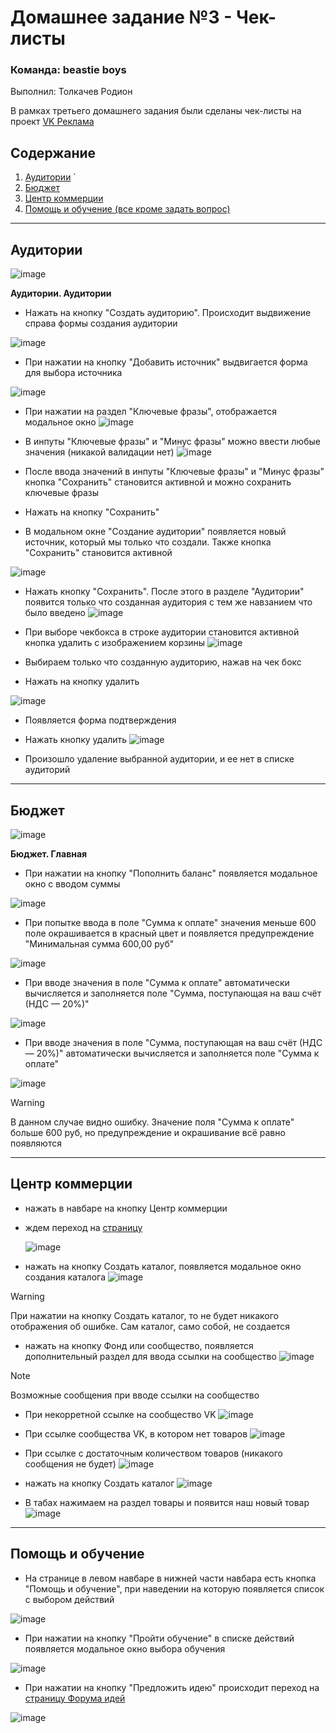 # Домашнее задание №3 - Чек-листы

### Команда: beastie boys  
Выполнил: Толкачев Родион  

В рамках третьего домашнего задания были сделаны чек-листы на проект [VK Реклама](https://ads.vk.com/)

## Содержание  
1. [Аудитории](#аудитории)   `
2. [Бюджет](#бюджет)
3. [Центр коммерции](#центр-коммерции)
4. [Помощь и обучение (все кроме задать вопрос)](#помощь-и-обучение)  

----  
Аудитории  
---  

![image](https://github.com/user-attachments/assets/b721fb60-2d13-4e9d-a987-0c778da4b40e)  

**Аудитории. Аудитории**  

- Нажать на кнопку "Создать аудиторию". Происходит выдвижение справа формы создания аудитории  

![image](https://github.com/user-attachments/assets/d170b76a-867e-4b3c-b5e1-cd1835808545)  

- При нажатии на кнопку "Добавить источник" выдвигается форма для выбора источника  

![image](https://github.com/user-attachments/assets/f1d24e22-5231-4933-bfd0-332f8fe44121)  

- При нажатии на раздел "Ключевые фразы", отображается модальное окно
![image](https://github.com/user-attachments/assets/e6c65e8e-6b5f-493b-9aaa-ae16711672f6)

- В инпуты "Ключевые фразы" и "Минус фразы" можно ввести любые значения (никакой валидации нет)
![image](https://github.com/user-attachments/assets/b8be4017-ac77-40a6-a1d6-e65fa4fdddc0)

- После ввода значений в инпуты "Ключевые фразы" и "Минус фразы" кнопка "Сохранить" становится активной и можно сохранить ключевые фразы
- Нажать на кнопку "Сохранить"
- В модальном окне "Создание аудитории" появляется новый источник, который мы только что создали. Также кнопка "Сохранить" становится активной

![image](https://github.com/user-attachments/assets/cfe016dd-b028-468a-bc81-f9a56b29777e)

- Нажать кнопку "Сохранить". После этого в разделе "Аудитории" появится только что созданная аудитория с тем же навзанием что было введено 
![image](https://github.com/user-attachments/assets/d3067f63-e860-4277-bc98-c1a35c3a076a)

- При выборе чекбокса в строке аудитории становится активной кнопка удалить с изображением корзины
![image](https://github.com/user-attachments/assets/61b5ae75-f321-4bf1-a04e-8bd0765e0ac7)

- Выбираем только что созданную аудиторию, нажав на чек бокс
- Нажать на кнопку удалить

 ![image](https://github.com/user-attachments/assets/fd1264ae-2a3f-4bad-9a76-34f05b1de66f)
- Появляется форма подтверждения
- Нажать кнопку удалить
![image](https://github.com/user-attachments/assets/e2aace7b-405a-4e03-96cf-a3b1b365db72)

- Произошло удаление выбранной аудитории, и ее нет в списке аудиторий

----  
Бюджет  
---  

![image](https://github.com/user-attachments/assets/9150dcbc-9dd3-4053-b127-c650a3c1f155)  

**Бюджет. Главная**  

- При нажатии на кнопку "Пополнить баланс" появляется модальное окно с вводом суммы  

![image](https://github.com/user-attachments/assets/51dd248f-ec90-4745-afae-1f4095cb0f30)  

- При попытке ввода в поле "Сумма к оплате" значения меньше 600 поле окрашивается в красный цвет и появляется предупреждение "Минимальная сумма 600,00 руб"  

![image](https://github.com/user-attachments/assets/d1aa2cce-5e3d-4802-9301-284ff3a04895)  

- При вводе значения в поле "Сумма к оплате" автоматически вычисляется и заполняется поле "Сумма, поступающая на ваш счёт (НДС — 20%)"  

![image](https://github.com/user-attachments/assets/900b1c26-632c-41e8-b53d-821ca9e36e10)  

- При вводе значения в поле "Сумма, поступающая на ваш счёт (НДС — 20%)" автоматически вычисляется и заполняется поле "Сумма к оплате"  

![image](https://github.com/user-attachments/assets/643aec24-68b0-489c-b140-6c7038894a78)  

> [!WARNING]
> В данном случае видно ошибку. Значение поля "Сумма к оплате" больше 600 руб, но предупреждение и окрашивание всё равно появляются 

----  
Центр коммерции  
---  
- нажать в навбаре на кнопку Центр коммерции
- ждем переход на [страницу](https://ads.vk.com/hq/ecomm/catalogs)

  ![image](https://github.com/user-attachments/assets/f4480b91-188b-4841-b2ad-f366b0ed1add)

- нажать на кнопку Создать каталог, появляется модальное окно создания каталога
![image](https://github.com/user-attachments/assets/dfe783da-46b9-449f-bac2-4e9a227c2216)

> [!WARNING]
> При нажатии на кнопку Создать каталог, то не будет никакого отображения об ошибке. Сам каталог, само собой, не создается 

- нажать на кнопку Фонд или сообщество, появляется дополнительный раздел для ввода ссылки на сообщество
![image](https://github.com/user-attachments/assets/baceb8cd-fe60-403c-99b6-669c5fd84d06)

> [!NOTE]
> Возможные сообщения при вводе ссылки на сообщество
> - При некорретной ссылке на сообщество VK
> ![image](https://github.com/user-attachments/assets/06320139-751d-4448-b38a-dc0c5d588eb9)
>
> - При ссылке сообщества VK, в котором нет товаров
> ![image](https://github.com/user-attachments/assets/b8e02617-ced4-47ac-8bd7-28672bc35891)
>
> - При ссылке с достаточным количеством товаров (никакого сообщения не будет)
> ![image](https://github.com/user-attachments/assets/2e601110-0a90-4d37-96fd-1ea79e79fd2a)
>
> - нажать на кнопку Создать каталог
> ![image](https://github.com/user-attachments/assets/211816bb-3e69-4c42-8332-cdeff2b7f416)

- В табах нажимаем на раздел товары и появится наш новый товар
  ![image](https://github.com/user-attachments/assets/923264e9-f27f-46c2-aada-18497bad76a0)


----  
Помощь и обучение  
---  

- На странице в левом навбаре в нижней части навбара есть кнопка "Помощь и обучение", при наведении на которую появляется список с выбором действий  

![image](https://github.com/user-attachments/assets/7fc4b585-c6fa-4762-858c-81926a237ef0)  

- При нажатии на кнопку "Пройти обучение" в списке действий появляется модальное окно выбора обучения  

![image](https://github.com/user-attachments/assets/1e2340bf-be52-4c3e-8da5-2f5674bf5bbd)  

- При нажатии на кнопку "Предложить идею" происходит переход на [страницу Форума идей](https://ads.vk.com/upvote)  

![image](https://github.com/user-attachments/assets/b3908773-8de8-4340-8b94-a4478a8b5109)  

